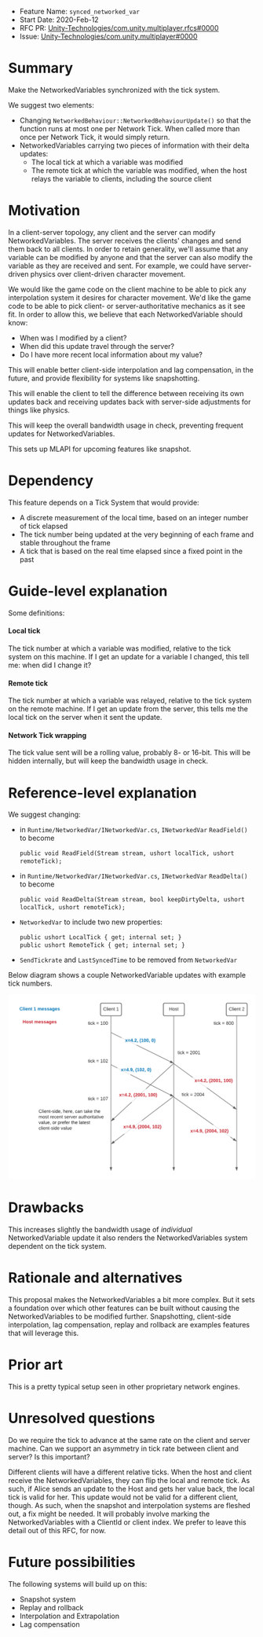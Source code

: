- Feature Name: `synced_networked_var`
- Start Date: 2020-Feb-12
- RFC PR: [Unity-Technologies/com.unity.multiplayer.rfcs#0000](https://github.com/Unity-Technologies/com.unity.multiplayer.rfcs/pull/0000)
- Issue: [Unity-Technologies/com.unity.multiplayer#0000](https://github.com/Unity-Technologies/com.unity.multiplayer/issues/0000)

# Summary
[summary]: #summary

Make the NetworkedVariables synchronized with the tick system.

We suggest two elements:
- Changing `NetworkedBehaviour::NetworkedBehaviourUpdate()` so that the function runs at most one per Network Tick. When called more than once per Network Tick, it would simply return.
- NetworkedVariables carrying two pieces of information with their delta updates:
    - The local tick at which a variable was modified
    - The remote tick at which the variable was modified, when the host relays the variable to clients, including the source client    

# Motivation
[motivation]: #motivation

In a client-server topology, any client and the server can modify NetworkedVariables. The server receives the clients' changes and send them back to all clients. In order to retain generality, we'll assume that any variable can be modified by anyone and that the server can also modify the variable as they are received and sent. For example, we could have server-driven physics over client-driven character movement.

We would like the game code on the client machine to be able to pick any interpolation system it desires for character movement. We'd like the game code to be able to pick client- or server-authoritative mechanics as it see fit. In order to allow this, we believe that each NetworkedVariable should know:
- When was I modified by a client?
- When did this update travel through the server?
- Do I have more recent local information about my value?

This will enable better client-side interpolation and lag compensation, in the future, and provide flexibility for systems like snapshotting. 

This will enable the client to tell the difference between receiving its own updates back and receiving updates back with server-side adjustments for things like physics.

This will keep the overall bandwidth usage in check, preventing frequent updates for NetworkedVariables.

This sets up MLAPI for upcoming features like snapshot.

# Dependency
[dependency]: #dependency

This feature depends on a Tick System that would provide:
- A discrete measurement of the local time, based on an integer number of tick elapsed
- The tick number being updated at the very beginning of each frame and stable throughout the frame
- A tick that is based on the real time elapsed since a fixed point in the past 

# Guide-level explanation
[guide-level-explanation]: #guide-level-explanation

Some definitions:

#### Local tick
The tick number at which a variable was modified, relative to the tick system on this machine. If I get an update for a variable I changed, this tell me: when did I change it?

#### Remote tick
The tick number at which a variable was relayed, relative to the tick system on the remote machine. If I get an update from the server, this tells me the local tick on the server when it sent the update.

#### Network Tick wrapping 

The tick value sent will be a rolling value, probably 8- or 16-bit. This will be hidden internally, but will keep the bandwidth usage in check.

# Reference-level explanation
[reference-level-explanation]: #reference-level-explanation

We suggest changing:

- in `Runtime/NetworkedVar/INetworkedVar.cs`, `INetworkedVar` `ReadField()` to become

      public void ReadField(Stream stream, ushort localTick, ushort remoteTick);

- in `Runtime/NetworkedVar/INetworkedVar.cs`, `INetworkedVar` `ReadDelta()` to become

      public void ReadDelta(Stream stream, bool keepDirtyDelta, ushort localTick, ushort remoteTick);

- `NetworkedVar` to include two new properties:

      public ushort LocalTick { get; internal set; }
      public ushort RemoteTick { get; internal set; }
      
 - `SendTickrate` and `LastSyncedTime` to be removed from `NetworkedVar`

Below diagram shows a couple NetworkedVariable updates with example tick numbers.

![](0000-sync-networked-vars/netvars.png)

# Drawbacks
[drawbacks]: #drawbacks

This increases slightly the bandwidth usage of _individual_ NetworkedVariable update it also renders the NetworkedVariables system dependent on the tick system.

# Rationale and alternatives
[rationale-and-alternatives]: #rationale-and-alternatives

This proposal makes the NetworkedVariables a bit more complex. But it sets a foundation over which other features can be built without causing the NetworkedVariables to be modified further. Snapshotting, client-side interpolation, lag compensation, replay and rollback are examples features that will leverage this. 

# Prior art
[prior-art]: #prior-art

This is a pretty typical setup seen in other proprietary network engines.

# Unresolved questions
[unresolved-questions]: #unresolved-questions

Do we require the tick to advance at the same rate on the client and server machine. Can we support an asymmetry in tick rate between client and server? Is this important?

Different clients will have a different relative ticks. When the host and client receive the NetworkedVariables, they can flip the local and remote tick. As such, if Alice sends an update to the Host and gets her value back, the local tick is valid for her. This update would not be valid for a different client, though. As such, when the snapshot and interpolation systems are fleshed out, a fix might be needed. It will probably involve marking the NetworkedVariables with a ClientId or client index. We prefer to leave this detail out of this RFC, for now. 

# Future possibilities
[future-possibilities]: #future-possibilities

The following systems will build up on this:
- Snapshot system
- Replay and rollback
- Interpolation and Extrapolation
- Lag compensation
